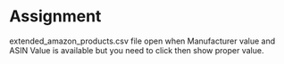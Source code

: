 # Assignment 
extended_amazon_products.csv file open when Manufacturer value and ASIN Value is available but you need to click then show proper value.
